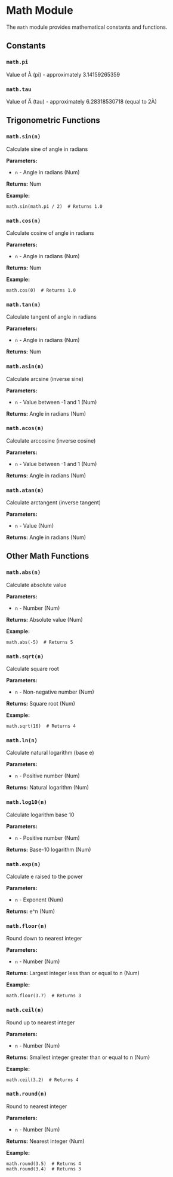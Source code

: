 # Math Module

The `math` module provides mathematical constants and functions.

## Constants

### `math.pi`
Value of À (pi) - approximately 3.14159265359

### `math.tau`
Value of Ä (tau) - approximately 6.28318530718 (equal to 2À)

## Trigonometric Functions

### `math.sin(n)`
Calculate sine of angle in radians

**Parameters:**
- `n` - Angle in radians (Num)

**Returns:** Num

**Example:**
```
math.sin(math.pi / 2)  # Returns 1.0
```

### `math.cos(n)`
Calculate cosine of angle in radians

**Parameters:**
- `n` - Angle in radians (Num)

**Returns:** Num

**Example:**
```
math.cos(0)  # Returns 1.0
```

### `math.tan(n)`
Calculate tangent of angle in radians

**Parameters:**
- `n` - Angle in radians (Num)

**Returns:** Num

### `math.asin(n)`
Calculate arcsine (inverse sine)

**Parameters:**
- `n` - Value between -1 and 1 (Num)

**Returns:** Angle in radians (Num)

### `math.acos(n)`
Calculate arccosine (inverse cosine)

**Parameters:**
- `n` - Value between -1 and 1 (Num)

**Returns:** Angle in radians (Num)

### `math.atan(n)`
Calculate arctangent (inverse tangent)

**Parameters:**
- `n` - Value (Num)

**Returns:** Angle in radians (Num)

## Other Math Functions

### `math.abs(n)`
Calculate absolute value

**Parameters:**
- `n` - Number (Num)

**Returns:** Absolute value (Num)

**Example:**
```
math.abs(-5)  # Returns 5
```

### `math.sqrt(n)`
Calculate square root

**Parameters:**
- `n` - Non-negative number (Num)

**Returns:** Square root (Num)

**Example:**
```
math.sqrt(16)  # Returns 4
```

### `math.ln(n)`
Calculate natural logarithm (base e)

**Parameters:**
- `n` - Positive number (Num)

**Returns:** Natural logarithm (Num)

### `math.log10(n)`
Calculate logarithm base 10

**Parameters:**
- `n` - Positive number (Num)

**Returns:** Base-10 logarithm (Num)

### `math.exp(n)`
Calculate e raised to the power

**Parameters:**
- `n` - Exponent (Num)

**Returns:** e^n (Num)

### `math.floor(n)`
Round down to nearest integer

**Parameters:**
- `n` - Number (Num)

**Returns:** Largest integer less than or equal to n (Num)

**Example:**
```
math.floor(3.7)  # Returns 3
```

### `math.ceil(n)`
Round up to nearest integer

**Parameters:**
- `n` - Number (Num)

**Returns:** Smallest integer greater than or equal to n (Num)

**Example:**
```
math.ceil(3.2)  # Returns 4
```

### `math.round(n)`
Round to nearest integer

**Parameters:**
- `n` - Number (Num)

**Returns:** Nearest integer (Num)

**Example:**
```
math.round(3.5)  # Returns 4
math.round(3.4)  # Returns 3
```
